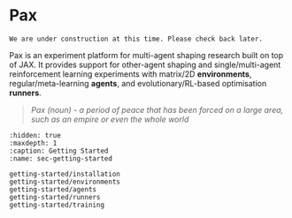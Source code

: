 # Pax

````{note}
We are under construction at this time. Please check back later. 
````

Pax is an experiment platform for multi-agent shaping research built on top of JAX. It provides support for other-agent shaping and single/multi-agent reinforcement learning experiments with matrix/2D **environments**, regular/meta-learning **agents**, and evolutionary/RL-based optimisation **runners**. 

> *Pax (noun) - a period of peace that has been forced on a large area, such as an empire or even the whole world*

<!-- Pax is composed of 3 components: Environments, Agents and Runners. -->


```{toctree}
:hidden: true
:maxdepth: 1
:caption: Getting Started
:name: sec-getting-started

getting-started/installation
getting-started/environments
getting-started/agents
getting-started/runners
getting-started/training
```
